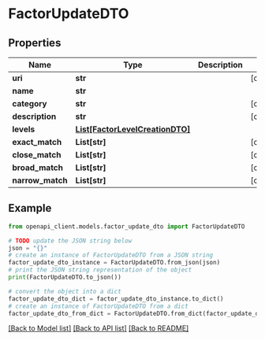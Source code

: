 # FactorUpdateDTO


## Properties

Name | Type | Description | Notes
------------ | ------------- | ------------- | -------------
**uri** | **str** |  | [optional] 
**name** | **str** |  | 
**category** | **str** |  | [optional] 
**description** | **str** |  | [optional] 
**levels** | [**List[FactorLevelCreationDTO]**](FactorLevelCreationDTO.md) |  | 
**exact_match** | **List[str]** |  | [optional] 
**close_match** | **List[str]** |  | [optional] 
**broad_match** | **List[str]** |  | [optional] 
**narrow_match** | **List[str]** |  | [optional] 

## Example

```python
from openapi_client.models.factor_update_dto import FactorUpdateDTO

# TODO update the JSON string below
json = "{}"
# create an instance of FactorUpdateDTO from a JSON string
factor_update_dto_instance = FactorUpdateDTO.from_json(json)
# print the JSON string representation of the object
print(FactorUpdateDTO.to_json())

# convert the object into a dict
factor_update_dto_dict = factor_update_dto_instance.to_dict()
# create an instance of FactorUpdateDTO from a dict
factor_update_dto_from_dict = FactorUpdateDTO.from_dict(factor_update_dto_dict)
```
[[Back to Model list]](../README.md#documentation-for-models) [[Back to API list]](../README.md#documentation-for-api-endpoints) [[Back to README]](../README.md)


